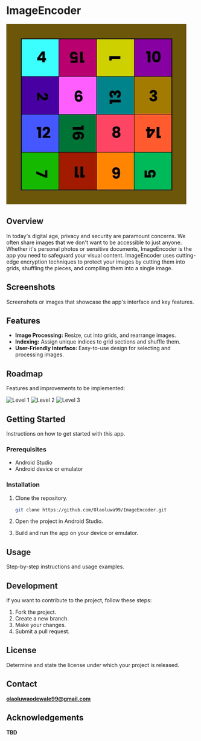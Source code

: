# ImageEncoder
![App Logo](iconImage.jpg)

## Overview

In today's digital age, privacy and security are paramount concerns. We often share images that we don't want to be accessible to just anyone. Whether it's personal photos or sensitive documents, ImageEncoder is the app you need to safeguard your visual content. ImageEncoder uses cutting-edge encryption techniques to protect your images by cutting them into grids, shuffling the pieces, and compiling them into a single image. 
## Screenshots

Screenshots or images that showcase the app's interface and key features.

## Features

- **Image Processing:** Resize, cut into grids, and rearrange images.
- **Indexing:** Assign unique indices to grid sections and shuffle them.
- **User-Friendly Interface:** Easy-to-use design for selecting and processing images.


## Roadmap

Features and improvements to be implemented:

![Level 1](https://i.ibb.co/SXWZdXw/Artboard-1.png)
![Level 2](https://i.ibb.co/F8dWqVM/Artboard-2.png)
![Level 3](https://i.ibb.co/qBvt5ZG/Artboard-3.png)


## Getting Started

Instructions on how to get started with this app.

### Prerequisites

- Android Studio
- Android device or emulator

### Installation

1. Clone the repository.
   ```sh
   git clone https://github.com/Olaoluwa99/ImageEncoder.git
   ```

2. Open the project in Android Studio.

3. Build and run the app on your device or emulator.

## Usage

Step-by-step instructions and usage examples.

## Development

If you want to contribute to the project, follow these steps:

1. Fork the project.
2. Create a new branch.
3. Make your changes.
4. Submit a pull request.

## License

Determine and state the license under which your project is released.

## Contact

**olaoluwaodewale99@gmail.com**

## Acknowledgements

**TBD**
